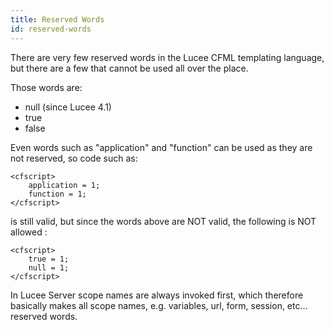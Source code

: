 ```yaml
---
title: Reserved Words
id: reserved-words
---
```


There are very few reserved words in the Lucee CFML templating language, but there are a few that cannot be used all over the place.

Those words are:

* null (since Lucee 4.1)
* true
* false

Even words such as "application" and "function" can be used as they are not reserved, so code such as:

```lucee
<cfscript>
	application = 1;
	function = 1;
</cfscript>
```

is still valid, but since the words above are NOT valid, the following is NOT allowed :

```lucee
<cfscript>
	true = 1;
	null = 1;
</cfscript>
```

In Lucee Server scope names are always invoked first, which therefore basically makes all scope names, e.g. variables, url, form, session, etc... reserved words.
